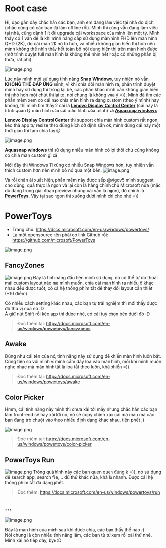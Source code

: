 # Root case
Hi, dạo gần đây chắc hẳn các bạn, anh em đang làm việc tại nhà do dịch (chắc cũng có các bạn đã làm offline rồi). Mình thì cũng vẫn đang làm việc tại nhà, cũng dành 1 ít để upgrade cái workspace của mình lên một tý. Mình thấy có 1 vấn đề là khi mình nâng cấp sử dụng màn hình FHD lên màn hình QHD (2K), do cái màn 2K nó to hơn, và nhiều không gian hiển thị hơn nên mình không thể nhìn thấy hết toàn bộ nội dung hiển thị trên màn hình được (mở trình duyệt full màn hình là không thể nhìn hết hoặc có những phần bị thừa, rất phí)

![image.png](https://images.viblo.asia/ddf6ecd3-acce-4adb-afbc-411981516685.png)

Lúc này mình mới sử dụng tính năng **Snap Windows**, tuy nhiên nó vẫn **KHÔNG THỂ ĐÁP ỨNG** mình, vì khi chia đôi màn hình ra, phần trình duyệt mình hay sử dụng thì trông lại bé, các phần khác mình cần không gian hiển thị nhỏ hơn một chút thì lại to, nói chung là không vừa ý =)). Mình đã tìm các phần mềm xem có cái nào chia màn hình ra dạng custom (theo ý mình) hay không, thì mình tìm thấy 2 cái là **[Lenovo Display Control Center](https://www.microsoft.com/store/productId/9N6PGT5DKQFQ)** (cái này là trình quản lý màn hình của cái màn hình của mình) và **[Aquasnap windows](https://www.nurgo-software.com/products/aquasnap)** 

**Lenovo Display Control Center** thì support chia màn hình custom rất ngon, kéo thả app tự resize theo đúng kích cỡ định sẵn ok, mình dùng cái này một thời gian thì tạm chia tay :cry:   

![image.png](https://images.viblo.asia/84ea5545-a921-4f85-9134-10fc7eda58b9.png)

**Aquasnap windows** thì sử dụng nhiều màn hình có lợi thôi chứ cũng không có chia màn custom gì cả

Mới đây thì Windows 11 cũng có nhiều Snap Windows hơn, tuy nhiên vẫn thích custom hơn nên mình bỏ nó qua một bên.
![image.png](https://images.viblo.asia/51c46443-32e3-42e3-ab42-8c1db835f2f4.png)

Và rồi chân ái xuất hiện, phần mềm này được sếp @vigov5 mình suggest cho dùng, quả thực là ngon và lại còn là hàng chính chủ Microsoft nữa (mặc dù đang trong giai đoạn preview nhưng xài vẫn là ngon), đó chính là **[PowerToys](https://docs.microsoft.com/en-us/windows/powertoys/)**. Vậy tại sao ngon thì xuống dưới mình chỉ cho nhé =))
# PowerToys
- Trang chủ: https://docs.microsoft.com/en-us/windows/powertoys/  
- Là một opensource nên phải có link Github rồi: https://github.com/microsoft/PowerToys

![image.png](https://images.viblo.asia/80145c68-376f-41e3-bc5c-da492e6fa7f6.png)

## FancyZones
![image.png](https://images.viblo.asia/6a78d0ee-967c-45b4-b2a1-c613e9fc7fd3.png)
Đây là tính năng đầu tiên mình sử dụng, nó có thể tự do thoải mái custom layout nào mà mình muốn, chia cái màn hình ra nhiều ô khác nhau đều được tuốt, có cả hệ thống phím tắt để thay đổi layout cần thiết (+10 điểm)

Có nhiều cách setting khác nhau, các bạn tự trải nghiệm thì mới thấy được độ thú vị của nó :D  
À giữ nút Shift rồi kéo app thì được nhé, có cái tuỳ chọn bên dưới đó :D
> Đọc thêm tại: https://docs.microsoft.com/en-us/windows/powertoys/fancyzones
## Awake
Đúng như cái tên của nó, tính năng này sử dụng để khiến màn hình luôn bật. Cũng tiện so với mình vì mình cắm dây loa vào màn hình, mỗi khi mình muốn nghe nhạc mà màn hình tắt là loa tắt theo luôn, khá phiền =))
> Đọc thêm tại: https://docs.microsoft.com/en-us/windows/powertoys/awake
## Color Picker
Hmm, cái tính năng này mình thì chưa xài tới mấy nhưng chắc hẳn các bạn làm front-end sẽ hay xài tới nó, nó sẽ copy chính xác cái mã màu mà các bạn đang trỏ chuột vào theo nhiều định dạng khác nhau, tiện phết ;)

![image.png](https://images.viblo.asia/f59f06e7-d09a-4b05-aad5-72d5d86c3074.png)
> Đọc thêm tại: https://docs.microsoft.com/en-us/windows/powertoys/color-picker
## PowerToys Run
![image.png](https://images.viblo.asia/38be9997-9176-4f5c-b975-69d606eeeb13.png)
Trông quả hình này các bạn quen quen đúng k =)), nó sử dụng để search app, search file,... đủ thứ khác nữa, khá là nhanh. Được cái hệ thống phím tắt đa dạng phết.
> Đọc thêm: https://docs.microsoft.com/en-us/windows/powertoys/run
## ...
![image.png](https://images.viblo.asia/f763eedb-8ba8-4c18-abf5-93a17ffa3192.png)

Đây là màn hình của mình sau khi được chia, các bạn thấy thế nào ;)  
Nói chung là còn nhiều tính năng lắm, các bạn từ từ xem rồi xài thử nhé. Mình xài nó tiếp đây, bye :D